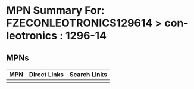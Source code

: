 



# MPN Summary For: FZECONLEOTRONICS129614 > con-leotronics : 1296-14

## MPNs
  

|MPN|Direct Links|Search Links|
| :--- | :--- | :--- |
||||
